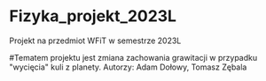 # Fizyka_projekt_2023L
Projekt na przedmiot WFiT w semestrze 2023L

#Tematem projektu jest zmiana zachowania grawitacji w przypadku "wycięcia" kuli z planety.
Autorzy: Adam Dołowy, Tomasz Zębala
